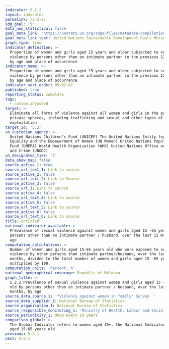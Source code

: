 ```yaml
---
indicator: 5.2.2
layout: indicator
permalink: /5-2-2/
sdg_goal: '5'
data_non_statistical: false
goal_meta_link: 'https://unstats.un.org/sdgs/files/metadata-compilation/Metadata-Goal-5.pdf'
goal_meta_link_text: United Nations Sustainable Development Goals Metadata (PDF 294 KB)
graph_type: line
indicator_definition: >-
  Proportion of women and girls aged 15 years and older subjected to sexual
  violence by persons other than an intimate partner in the previous 12 months,
  by age and place of occurrence
indicator_name: >-
  Proportion of women and girls aged 15 years and older subjected to sexual
  violence by persons other than an intimate partner in the previous 12 months,
  by age and place of occurrence
indicator_sort_order: 05-02-02
published: true
reporting_status: complete
tags:
  - custom.adjusted
target: >-
  Eliminate all forms of violence against all women and girls in the public and
  private spheres, including trafficking and sexual and other types of
  exploitation
target_id: '5.2'
un_custodian_agency: >-
  United Nations Children’s Fund (UNICEF) The United Nations Entity for Gender
  Equality and the Empowerment of Women (UN Women) United Nations Population
  Fund (UNFPA) World Health Organization (WHO) United Nations Office on Drugs
  and Crime (UNODC)  
un_designated_tier: '2'
data_show_map: false
source_active_1: true
source_url_text_1: Link to source
source_active_2: false
source_url_text_2: Link to Source
source_active_3: false
source_url_3: Link to source
source_active_4: false
source_url_text_4: Link to source
source_active_5: false
source_url_text_5: Link to source
source_active_6: false
source_url_text_6: Link to source
title: Untitled
national_indicator_available: >-
  Prevalence of sexual violence against women and girls aged 15 -65 years old by
  persons other than an intimate partner / husband, over the last 12 months, by
  age
computation_calculations: >-
  Number of women and girls aged 15-65 years old who were exposed to sexual
  violence by other persons than intimate partner/husband, over the last 12
  months, divided to the total number of women and girls aged 15 -65 years old,
  multiplied by 100.
computation_units: 'Percent, %'
national_geographical_coverage: Republic of Moldova
graph_title: >-
  5.2.2 Prevalence of sexual violence against women and girls aged 15 -65 years
  old by persons other than an intimate partner / husband, over the last 12
  months, by age 
source_data_source_1: '"Violence against women in family" Survey  '
source_data_supplier_1: National Bureau of Statistics
source_organisation_1: National Bureau of Statistics
source_responsible_monitoring_1: 'Ministry of Health, Labour and Social Protection'
source_periodicity_1: Once every 10 years
comparison_global: >-
  The Global Indicator refers to women aged 15+, the National Indicator  - women
  aged 15-65 years old
previous: 5-2-1
next: 5-3-1
---
```

